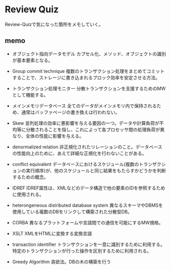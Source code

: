 # Review Quiz

Review-Quizで気になった箇所をメモしていく。

## memo

- オブジェクト指向データモデル
カプセル化、メソッド、オブジェクトの識別が基本要素となる。

- Group commit technique
複数のトランザクション処理をまとめてコミットすることで、ストレージに書き込まれるブロック効率を安定させる方法。

- トランザクション処理モニター
分散トランザクションを支援するためのMWとして機能する。

- メインメモリデータベース
全てのデータがメインメモリ内で保持されるため、通常はバッファページの書き換えは行われない。

- Skew
並列処理の効率に悪影響を与える要因の一つ。データや計算負荷が不均等に分散されることを指し、これによって各プロセッサ間の処理負荷が異なり、全体の性能に影響を与える。

- denormalized relation
非正規化されたリレーションのこと。データベースの性能向上のために、あえて詳細な正規化を行わないことがある。

- conflict equivalent
データベースにおけるスケジュール(複数のトランザクションの実行順序)が、他のスケジュールと同じ結果をもたらすかどうかを判断するための概念。

- IDREF
IDREF属性は、XMLなどのデータ構造で他の要素のIDを参照するために使用される。

- heterongeneous distributed database system
異なるスキーマやDBMSを使用している複数のDBをリンクして構築された分散型DB。

- CORBA
異なるプラットフォームや言語間での通信を可能にするMW規格。

- XSLT
XMLをHTMLに変換する変換言語

- transaction identifier
トランザクションを一意に識別するために利用する。特定のトランザクションが行った操作を区別するために利用される。

- Greedy Algorithm
貪欲法。DBの木の構築を行う

